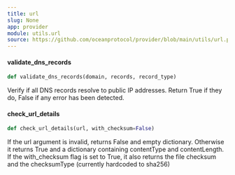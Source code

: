 ```yaml
---
title: url
slug: None
app: provider
module: utils.url
source: https://github.com/oceanprotocol/provider/blob/main/utils/url.py
---
```

#### validate\_dns\_records

```python
def validate_dns_records(domain, records, record_type)
```

Verify if all DNS records resolve to public IP addresses.
Return True if they do, False if any error has been detected.

#### check\_url\_details

```python
def check_url_details(url, with_checksum=False)
```

If the url argument is invalid, returns False and empty dictionary.
Otherwise it returns True and a dictionary containing contentType and
contentLength. If the with_checksum flag is set to True, it also returns
the file checksum and the checksumType (currently hardcoded to sha256)

